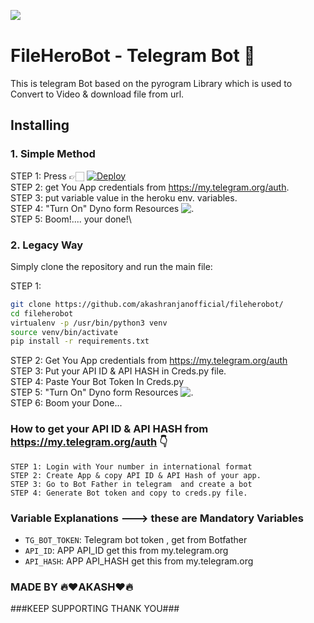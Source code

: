 ![​](https://telegra.ph/file/fbbf4413766a980126baa.jpg)
#  FileHeroBot - Telegram Bot 🤖

This is telegram Bot based on the pyrogram Library which is used to Convert to Video & download file from url.

## Installing

### 1.  Simple Method 

STEP 1: Press 👉🏻 [![Deploy](https://www.herokucdn.com/deploy/button.svg)](https://heroku.com/deploy)\
STEP 2: get You App credentials from https://my.telegram.org/auth. \
STEP 3: put variable value in the heroku env. variables.\
STEP 4: "Turn On" Dyno form Resources ![.](https://telegra.ph/file/c2f9a2ac5f3aac4bfe00b.png) \
STEP 5: Boom!.... your done!\


### 2. Legacy Way
Simply clone the repository and run the main file:

STEP 1:
```sh
git clone https://github.com/akashranjanofficial/fileherobot/
cd fileherobot
virtualenv -p /usr/bin/python3 venv
source venv/bin/activate
pip install -r requirements.txt
```
STEP 2: Get You App credentials from https://my.telegram.org/auth \
STEP 3: Put your API ID & API HASH in Creds.py file.\
STEP 4: Paste Your Bot Token In Creds.py\
STEP 5: "Turn On" Dyno form Resources ![.](https://telegra.ph/file/c2f9a2ac5f3aac4bfe00b.png) \
STEP 6: Boom your Done... 


### How to get your  API ID & API HASH from https://my.telegram.org/auth 👇
```
STEP 1: Login with Your number in international format
STEP 2: Create App & copy API ID & API Hash of your app.
STEP 3: Go to Bot Father in telegram  and create a bot 
STEP 4: Generate Bot token and copy to creds.py file.
```

### Variable Explanations ---> these are Mandatory Variables

* `TG_BOT_TOKEN`: Telegram bot token , get from Botfather
* `API_ID`: APP API_ID get this from my.telegram.org
* `API_HASH`: APP API_HASH get this from my.telegram.org

### MADE BY 🔥❤️AKASH❤️🔥
###KEEP SUPPORTING THANK YOU###
